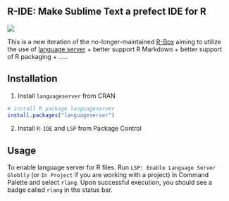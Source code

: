 R-IDE: Make Sublime Text a prefect IDE for R
------------

<a href="https://www.paypal.me/randy3k/5usd" title="Donate to this project using Paypal"><img src="https://img.shields.io/badge/paypal-donate-blue.svg" /></a>

This is a new iteration of the no-longer-maintained [R-Box](https://github.com/randy3k/R-Box) aiming to utilize the use
  of [language server](https://github.com/REditorSupport/languageserver) + better support R Markdown + better support of R packaging + .....

## Installation

1. Install `languageserver` from CRAN
```R
# install R package languageserver
install.packages("languageserver")
```

2. Install `R-IDE` and `LSP` from Package Control


## Usage

To enable language server for R files. Run `LSP: Enable Language Server Globlly` (or `In Project` if you are working with a project) in Command Palette and select `rlang`. Upon successful execution, you should see a badge called `rlang` in the status bar.
